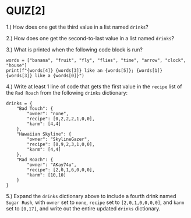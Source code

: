# QUIZ[2]

1.) How does one get the third value in a list named `drinks`?

2.) How does one get the second-to-last value in a list named `drinks`?

3.) What is printed when the following code block is run?

```
words = ["banana", "fruit", "fly", "flies", "time", "arrow", "clock", "house"]
print(f"{words[4]} {words[3]} like an {words[5]}; {words[1]} {words[3]} like a {words[0]}")
```

4.) Write at least 1 line of code that gets the first value in the `recipe` list of the `Rad Roach` from the following `drinks` dictionary:

```
drinks = {
	"Bad Touch": {
		"owner": "none",
		"recipe": [0,2,2,2,1,0,0],
		"karm": [4,4]
	},
	"Hawaiian Skyline": {
		"owner": "SkylineGazer",
		"recipe": [0,9,2,3,1,0,0],
		"karm": [4,4]
	},
	"Rad Roach": {
		"owner": "AKay74u",
		"recipe": [2,0,1,6,0,0,0],
		"karm": [10,10]
	}
}
```

5.) Expand the `drinks` dictionary above to include a fourth drink named `Sugar Rush`, with `owner` set to `none`, `recipe` set to `[2,0,1,0,0,0,0]`, and `karm` set to `[0,17]`, and write out the entire updated `drinks` dictionary.